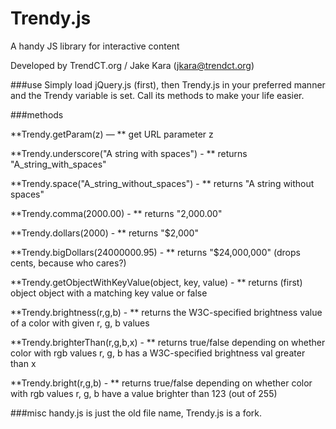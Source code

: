 # Trendy.js
A handy JS library for interactive content

Developed by TrendCT.org / Jake Kara (jkara@trendct.org)

###use
Simply load jQuery.js (first), then Trendy.js in your preferred manner and the Trendy variable is set. Call its methods to make your life easier.

###methods

**Trendy.getParam(z) — ** get URL parameter z

**Trendy.underscore("A string with spaces") - ** returns "A_string_with_spaces" 

**Trendy.space("A_string_without_spaces") - ** returns "A string without spaces" 

**Trendy.comma(2000.00) - ** returns "2,000.00"

**Trendy.dollars(2000) - ** returns "$2,000"

**Trendy.bigDollars(24000000.95) - ** returns "$24,000,000" (drops cents, because who cares?)

**Trendy.getObjectWithKeyValue(object, key, value) - ** returns (first) object object with a matching key value or false 

**Trendy.brightness(r,g,b) - ** returns the W3C-specified brightness value of a color with given r, g, b values 

**Trendy.brighterThan(r,g,b,x) - ** returns true/false depending on whether color with rgb values r, g, b has a W3C-specified brightness val greater than x 

**Trendy.bright(r,g,b) - ** returns true/false depending on whether color with rgb values r, g, b have a value brighter than 123 (out of 255)


###misc
handy.js is just the old file name, Trendy.js is a fork. 
